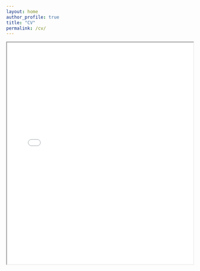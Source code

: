 ```yaml
---
layout: home
author_profile: true
title: "CV"
permalink: /cv/
---
```


<iframe src="assets/images/Thomas_Aston_CV_Public.pdf" width="100%" height="600px"></iframe>
